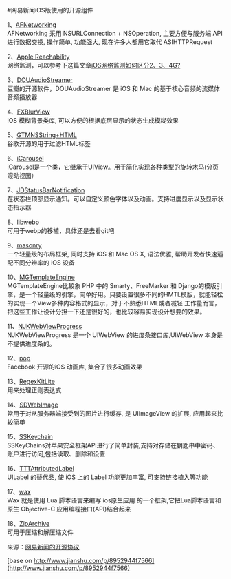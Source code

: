 #网易新闻iOS版使用的开源组件



<p>1、<a href="https://github.com/AFNetworking/AFNetworking" target="_blank">AFNetworking</a><br>AFNetworking 采用 NSURLConnection + NSOperation, 主要方便与服务端 API 进行数据交换, 操作简单, 功能强大, 现在许多人都用它取代 ASIHTTPRequest</p>
<p>2、<a href="" target="_blank">Apple Reachability</a><br>网络监测，可以参考下这篇文章<a href="http://www.jianshu.com/p/efcfa3c87306" target="_blank">iOS网络监测如何区分2、3、4G?</a></p>
<p>3、<a href="https://github.com/douban/DOUAudioStreamer" target="_blank">DOUAudioStreamer</a><br>豆瓣的开源软件，DOUAudioStreamer 是 iOS 和 Mac 的基于核心音频的流媒体音频播放器</p>
<p>4、<a href="https://github.com/nicklockwood/FXBlurView" target="_blank">FXBlurView</a><br>iOS 模糊背景类库, 可以方便的根据底层显示的状态生成模糊效果</p>
<p>5、<a href="https://github.com/siriusdely/GTMNSString-HTML" target="_blank">GTMNSString+HTML</a><br>谷歌开源的用于过滤HTML标签</p>
<p>6、<a href="https://github.com/nicklockwood/iCarousel" target="_blank">iCarousel</a><br>iCarousel是一个类，它继承于UIView。用于简化实现各种类型的旋转木马(分页滚动视图）</p>
<p>7、<a href="https://github.com/jaydee3/JDStatusBarNotification" target="_blank">JDStatusBarNotification</a><br>在状态栏顶部显示通知。可以自定义颜色字体以及动画。支持进度显示以及显示状态指示器</p>
<p>8、<a href="https://github.com/webmproject/libwebp" target="_blank">libwebp</a><br>可用于webp的移植，具体还是去看git吧</p>
<p>9、<a href="https://github.com/SnapKit/Masonry" target="_blank">masonry</a><br>一个轻量级的布局框架, 同时支持 iOS 和 Mac OS X, 语法优雅, 帮助开发者快速适配不同分辨率的 iOS 设备</p>
<p>10、<a href="https://github.com/mattgemmell/MGTemplateEngine" target="_blank">MGTemplateEngine</a><br>MGTemplateEngine比较象 PHP 中的 Smarty、FreeMarker 和 Django的模版引擎，是一个轻量级的引擎，简单好用。只要设置很多不同的HMTL模版，就能轻松的实现一个View多种内容格式的显示，对于不熟悉HTML或者减轻 工作量而言，把这些工作让设计分担一下还是很好的，也比较容易实现设计想要的效果。</p>
<p>11、<a href="https://github.com/ninjinkun/NJKWebViewProgress" target="_blank">NJKWebViewProgress</a><br> NJKWebViewProgress 是一个 UIWebView 的进度条接口库,UIWebView 本身是不提供进度条的。</p>
<p>12、<a href="https://github.com/facebook/pop" target="_blank">pop</a><br>Facebook 开源的iOS 动画库, 集合了很多动画效果</p>
<p>13、<a href="https://github.com/wezm/RegexKitLite" target="_blank">RegexKitLite</a><br>用来处理正则表达式</p>
<p>14、<a href="https://github.com/rs/SDWebImage" target="_blank">SDWebImage</a><br>常用于对从服务器端接受到的图片进行缓存, 是 UIImageView 的扩展, 应用起来比较简单</p>
<p>15、<a href="https://github.com/soffes/sskeychain" target="_blank">SSKeychain</a><br>SSKeyChains对苹果安全框架API进行了简单封装,支持对存储在钥匙串中密码、账户进行访问,包括读取、删除和设置</p>
<p>16、<a href="https://github.com/TTTAttributedLabel/TTTAttributedLabel" target="_blank">TTTAttributedLabel</a><br>UILabel 的替代品, 使 iOS 上的 Label 功能更加丰富, 可支持链接植入等功能</p>
<p>17、<a href="https://github.com/probablycorey/wax" target="_blank">wax</a><br>Wax 就是使用 Lua 脚本语言来编写 ios原生应用 的一个框架,它把Lua脚本语言和原生 Objective-C 应用编程接口(API)结合起来</p>
<p>18、<a href="https://github.com/mattconnolly/ZipArchive" target="_blank">ZipArchive</a><br>可用于压缩和解压缩文件</p>
<p>来源：<a href="http://m.163.com/special/newsclient/ios_libraries.html" target="_blank">网易新闻的开源协议</a></p>



[base on  http://www.jianshu.com/p/8952944f7566](http://www.jianshu.com/p/8952944f7566)
